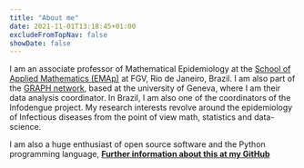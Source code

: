 ```yaml
---
title: "About me"
date: 2021-11-01T13:18:45+01:00
excludeFromTopNav: false
showDate: false
---
```

I am an associate professor of Mathematical Epidemiology at the [School of Applied Mathematics (EMAp)](https://emap.fgv.br) at FGV, Rio de Janeiro, Brazil. I am also part of the [GRAPH network](https://thegraphnetwork.org), based at the university of Geneva, where I am their data analysis coordinator. In Brazil, I am also one of the coordinators of the Infodengue project. My research interests revolve around the epidemiology of Infectious diseases from the point of view math, statistics and data-science.

I am also a huge enthusiast of open source software and the Python programming language,
**[Further information about this at my GitHub](https://github.com/fccoelho)**
